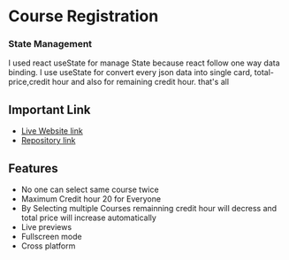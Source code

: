 
# Course Registration


### State Management
 I used react useState for manage State because react follow one way data binding. I use useState for convert every json data into single card, total-price,credit hour and also for remaining credit hour. that's all
  




## Important Link

 - [Live Website link](https://bucolic-crisp-c3f12c.netlify.app/)
 - [Repository link](https://github.com/programming-hero-web-course2/my-course-roster-Solaiman366882)



## Features

- No one can select same course twice
- Maximum Credit hour 20 for Everyone
- By Selecting multiple Courses remainning credit hour will decress and total price will increase    automatically 
- Live previews
- Fullscreen mode
- Cross platform

